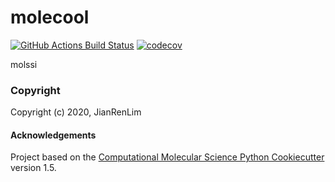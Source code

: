 molecool
==============================
[//]: # (Badges)
[![GitHub Actions Build Status](https://github.com/REPLACE_WITH_OWNER_ACCOUNT/molecool/workflows/CI/badge.svg)](https://github.com/REPLACE_WITH_OWNER_ACCOUNT/molecool/actions?query=workflow%3ACI)
[![codecov](https://codecov.io/gh/REPLACE_WITH_OWNER_ACCOUNT/molecool/branch/master/graph/badge.svg)](https://codecov.io/gh/REPLACE_WITH_OWNER_ACCOUNT/molecool/branch/master)


molssi

### Copyright

Copyright (c) 2020, JianRenLim


#### Acknowledgements
 
Project based on the 
[Computational Molecular Science Python Cookiecutter](https://github.com/molssi/cookiecutter-cms) version 1.5.
